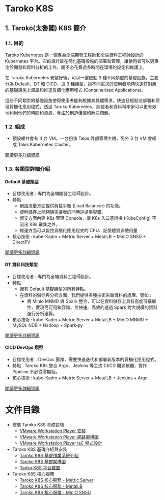 # Taroko K8S

## 1. Taroko(太魯閣) K8S 簡介

### 1.1. 目的

Taroko Kubernetes 是一個專為全端開發工程師和全端資料工程師設計的 Kubernetes 平台。它的設計旨在簡化基礎設施的部署和管理，讓使用者可以更專注於開發和資料分析的工作，而不必花費過多時間在環境的設定和維護上。

在 Taroko Kubernetes 安裝好後，可以一鍵啟動 3 種不同類型的基礎設施，主要分為 Default、DT 和 CICD，這 3 種類型，讓不同需求的使用者能夠快速在對應的基礎設施上部屬和維運貨櫃化應用程式 (Containerized Applications)。

這些不同類型的基礎設施使得使用者能夠根據其具體需求，快速且輕鬆地部署和管理貨櫃化應用程式。透過 Taroko Kubernetes，開發者和資料科學家可以更有效地利用他們的時間和資源，專注於創造價值和解決問題。
### 1.2. 組成

- 預設總共會有 4 台 VM，一台扮演 Talos 外部管理主機，另外 3 台 VM 會組成 Talos Kubernetes Cluster。

[閱讀更多詳細資訊](https://github.com/tarokok8s/Tarokok8s/blob/5090dea47b5d76cc2bff134915ce52507fe86fd8/%E6%8A%80%E8%A1%93%E6%96%87%E4%BB%B6/Taroko/Taroko%20K8S%20%E5%9F%BA%E7%A4%8E%E6%9E%B6%E6%A7%8B%E5%9C%96.md)

### 1.3. 各類型詳細介紹

#### Default 基礎類型

- 目標使用者 : 專門為全端開發工程師設計。
- 特點 : 
    - 網路流量方面提供負載平衡 (Load Balancer) 的功能。
    - 資料儲存上能夠隨需擴增的同時還提供容錯。
    - 資安方面內建 K8s 管理 Console，讓 K8s 入口憑證檔 (KubeConfig) 不流出 K8s 叢集之外。
    - 維運方面可以監控貨櫃化應用程式的 CPU、記憶體資源使用量
- 核心技術 : kube-Kadm + Metric Server + MetalLB + MinIO SNSD + DirectPV

[閱讀更多詳細資訊]()

#### DT 資料科技類型

- 目標使用者 : 專門為全端資料工程師設計。
- 特點 :
    - 擁有 Default 基礎類型的所有特點。
    - 在資料的儲存與分析方面，我們提供多種技術來做資料的處理，譬如 : 
        - 將 Minio MNMD 與 Spark 整合，可以在資料儲存上具有高度可擴展性、實現高可用和容錯，並快速、高效的透過 Spark 對大規模的資料進行分析運算。
- 核心技術 : kube-Kadm + Metric Server + MetalLB + MinIO MNMD + MySQL NDB + Hadoop + Spark-py

[閱讀更多詳細資訊]()

#### CICD DevOps 類型

- 目標使用者：DevOps 團隊，需要快速迭代和部署新版本的貨櫃化應用程式。
- 特點 : Taroko K8s 整合 Argo、Jenkins 等主流 CI/CD 開源軟體，實作 Pipeline 不必從零開始。
- 核心技術 : kube-Kadm + Metric Server + MetalLB + Jenkins + Argo

[閱讀更多詳細資訊]()

# 文件目錄

- 安裝 Taroko K8S 基礎設施
  - [VMware Workstation Player 安裝]()
  - [VMware Workstation Player 網路架構圖]()
  - [VMware Workstation Player IaC 程式設計]()
- Taroko K8S 基礎介紹與安裝
  - [Taroko K8S 基礎作業系統介紹](https://github.com/tarokok8s/Tarokok8s/tree/8288b280d2ea3965ba7954267187c92c6f70b7b3/%E6%8A%80%E8%A1%93%E6%96%87%E4%BB%B6/Taroko)
  - [Taroko K8S 基礎架構圖](https://github.com/tarokok8s/Tarokok8s/blob/c76dfcd6d206f9604a01b9c5238ea31fd0524ee7/%E6%8A%80%E8%A1%93%E6%96%87%E4%BB%B6/Taroko/Taroko%20K8S%20%E5%9F%BA%E7%A4%8E%E6%9E%B6%E6%A7%8B%E5%9C%96.md)
  - [Tariko K8S 平台建置](https://github.com/tarokok8s/Tarokok8s/blob/main/%E6%8A%80%E8%A1%93%E6%96%87%E4%BB%B6/Taroko/Taroko%20K8S%20%E5%B9%B3%E5%8F%B0%E5%BB%BA%E7%BD%AE.md)
- Taroko K8S 核心服務
  - [Taroko K8S 核心服務 - Metric Server]()
  - [Taroko K8S 核心服務 - MetalLB]()
  - [Taroko K8S 核心服務 - MinIO SNSD]()
